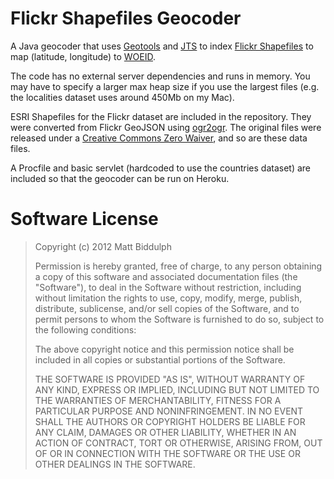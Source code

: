 Flickr Shapefiles Geocoder
==========================

A Java geocoder that uses [Geotools](http://www.geotools.org/) and [JTS](http://tsusiatsoftware.net/jts/main.html) to index [Flickr Shapefiles](http://code.flickr.com/blog/2011/01/08/flickr-shapefiles-public-dataset-2-0/) to map (latitude, longitude) to [WOEID](http://en.wikipedia.org/wiki/WOEID).

The code has no external server dependencies and runs in memory. You may have to specify a larger max heap size if you use the largest files (e.g. the localities dataset uses around 450Mb on my Mac).

ESRI Shapefiles for the Flickr dataset are included in the repository. They were converted from Flickr GeoJSON using [ogr2ogr](http://www.gdal.org/ogr2ogr.html). The original files were released under a [Creative Commons Zero Waiver](http://creativecommons.org/publicdomain/zero/1.0/), and so are these data files.

A Procfile and basic servlet (hardcoded to use the countries dataset) are included so that the geocoder can be run on Heroku.

Software License
================

> Copyright (c) 2012 Matt Biddulph
> 
> Permission is hereby granted, free of charge, to any person
> obtaining a copy of this software and associated documentation
> files (the "Software"), to deal in the Software without
> restriction, including without limitation the rights to use,
> copy, modify, merge, publish, distribute, sublicense, and/or sell
> copies of the Software, and to permit persons to whom the
> Software is furnished to do so, subject to the following
> conditions:
> 
> The above copyright notice and this permission notice shall be
> included in all copies or substantial portions of the Software.
> 
> THE SOFTWARE IS PROVIDED "AS IS", WITHOUT WARRANTY OF ANY KIND,
> EXPRESS OR IMPLIED, INCLUDING BUT NOT LIMITED TO THE WARRANTIES
> OF MERCHANTABILITY, FITNESS FOR A PARTICULAR PURPOSE AND
> NONINFRINGEMENT. IN NO EVENT SHALL THE AUTHORS OR COPYRIGHT
> HOLDERS BE LIABLE FOR ANY CLAIM, DAMAGES OR OTHER LIABILITY,
> WHETHER IN AN ACTION OF CONTRACT, TORT OR OTHERWISE, ARISING
> FROM, OUT OF OR IN CONNECTION WITH THE SOFTWARE OR THE USE OR
> OTHER DEALINGS IN THE SOFTWARE.
